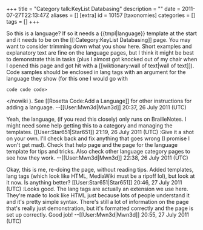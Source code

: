 +++
title = "Category talk:KeyList Databasing"
description = ""
date = 2011-07-27T22:13:47Z
aliases = []
[extra]
id = 10157
[taxonomies]
categories = []
tags = []
+++

So this is a language? If so it needs a {{tmpl|language}} template at the start and it needs to be on the [[:Category:KeyList Databasing]] page. You may want to consider trimming down what you show here. Short examples and explanatory text are fine on the language pages, but I think it might be best to demonstrate this in tasks (plus I almost got knocked out of my chair when I opened this page and got hit with a [[wiktionary:wall of text|wall of text]]). Code samples should be enclosed in lang tags with an argument for the language they show (for this one I would go with <nowiki>
```keylist
code code code>
```
</nowiki
). See [[Rosetta Code:Add a Language]] for other instructions for adding a language. --[[User:Mwn3d|Mwn3d]] 20:37, 26 July 2011 (UTC)

Yeah, the language, (if you read this closely) only runs on BrailleNotes. I might need some help getting this to a category and managing the templates. [[User:Star651|Star651]] 21:19, 26 July 2011 (UTC)
:Give it a shot on your own. I'll check back and fix anything that goes wrong (I promise I won't get mad). Check that help page and the page for the language template for tips and tricks. Also check other language category pages to see how they work. --[[User:Mwn3d|Mwn3d]] 22:38, 26 July 2011 (UTC)

Okay, this is me, re-doing the page, without reading tips. Added templates, lang tags (which look like HTML, MediaWiki must be a ripoff lol), but look at it now. Is anything better? [[User:Star651|Star651]] 20:46, 27 July 2011 (UTC)
:Looks good. The lang tags are actually an extension we use here. They're made to look like HTML just because lots of people understand it and it's pretty simple syntax. There's still a lot of information on the page that's really just demonstration, but it's formatted correctly and the page is set up correctly. Good job! --[[User:Mwn3d|Mwn3d]] 20:55, 27 July 2011 (UTC)

